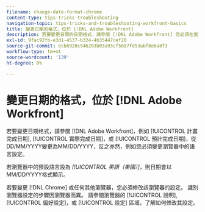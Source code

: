 ```yaml
---
filename: change-date-format-chrome
content-type: tips-tricks-troubleshooting
navigation-topic: tips-tricks-and-troubleshooting-workfront-basics
title: 變更日期的格式，位於 [!DNL Adobe Workfront]
description: 若要變更日期的日期格式，請參閱 [!DNL Adobe Workfront] 您必須在瀏覽器中變更語言設定。
exl-id: 9fac92fb-e3d1-4537-b324-4b35447cef28
source-git-commit: ecb6928c946203b03a93cf5687fd53abf8e6a8f3
workflow-type: tm+mt
source-wordcount: '139'
ht-degree: 0%

---
```


# 變更日期的格式，位於 [!DNL Adobe Workfront]

<!--this article used to be called "Change the date format in Adobe Workfront when using Chrome". The team decieded to make it more generic and hide the steps. Also see drafted content below-->

若要變更日期格式，請參閱 [!DNL Adobe Workfront]，例如 [!UICONTROL 計畫完成日期], [!UICONTROL 實際完成日期]，或 [!UICONTROL 預計完成日期]，從DD/MM/YYYY變更為MM/DD/YYYY，反之亦然，例如您必須變更瀏覽器中的語言設定。

若瀏覽器中的預設語言設為 *[!UICONTROL 英語（美國）]*，則日期會以MM/DD/YYYY格式顯示。

若要變更 [!DNL Chrome] 或任何其他瀏覽器，您必須修改該瀏覽器的設定。 識別瀏覽器設定的步驟因瀏覽器而異。 請參閱瀏覽器的 [!UICONTROL 說明], [!UICONTROL 偏好設定]，或 [!UICONTROL 設定] 區域，了解如何修改其設定。

<!--drafted because we should not document steps for a third-party application

To change your language settings in Chrome:

1. Click the 3-dots in the top right corner of your Chrome interface, then click **Settings**.
1. On the left area of the Settings page, expand **Advanced**, then click **Languages**.  
   Or  
   Search for *language*&nbsp;at the top of the Settings page, then click **Languages**.

1. In the **Language** list, locate the language and region that use your preferred date format.

   **Example:** If you speak English and you want the date format to be MM/DD/YYYY, you would select **English (United States)**. If you speak English and you want the date format to be DD/MM/YYY, you would select **English (United Kingdom)**.

1. (Conditional) If the language and region you want to use are not visible in the list, click **Add languages** to add it to the list.
1. Click the 3-dot menu next to the language and region you want to use, then click **Move to the top**.
1. Return to the Workfront interface, then refresh the page.  
   The date format is now updated in projects and other areas of Workfront that use MM/DD/YYYY or DD/MM/YYYY format when displaying dates.

   -->
